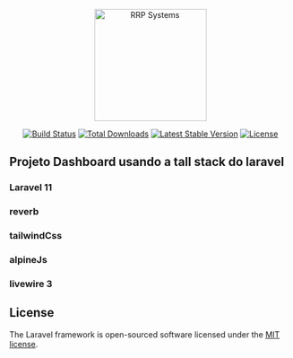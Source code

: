 <p align="center"><a href="https://rrpsystems.com.br" target="_blank"><img src="https://cdn-gbdoj.nitrocdn.com/EtFwidwdzxUjQZkgogBwaViqSVMIOEWS/assets/static/optimized/rev-3c44512/wp-content/uploads/2022/05/logo-site.png" width="200" alt="RRP Systems"></a></p>

<p align="center">
<a href="https://github.com/laravel/framework/actions"><img src="https://github.com/laravel/framework/workflows/tests/badge.svg" alt="Build Status"></a>
<a href="https://packagist.org/packages/laravel/framework"><img src="https://img.shields.io/packagist/dt/laravel/framework" alt="Total Downloads"></a>
<a href="https://packagist.org/packages/laravel/framework"><img src="https://img.shields.io/packagist/v/laravel/framework" alt="Latest Stable Version"></a>
<a href="https://packagist.org/packages/laravel/framework"><img src="https://img.shields.io/packagist/l/laravel/framework" alt="License"></a>
</p>

## Projeto Dashboard usando a tall stack do laravel

### Laravel 11
### reverb
### tailwindCss
### alpineJs
### livewire 3

## License

The Laravel framework is open-sourced software licensed under the [MIT license](https://opensource.org/licenses/MIT).
